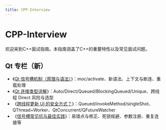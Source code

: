 ```yaml
---
title: CPP-Interview
---
```


# CPP-Interview
欢迎来到C++面试指南。本指南涵盖了C++的重要特性以及常见面试问题。

## Qt 专栏（新）

- 《[Qt 信号槽机制（原理与语法）](qt/signals_and_slots.md)》：moc/activate、新语法、上下文与断连、重载处理
- 《[Qt 连接类型详解](qt/connection_types.md)》：Auto/Direct/Queued/BlockingQueued/Unique、跨线程 Direct 风险与选型
- 《[跨线程更新 UI 的安全方式？](qt/cross_thread_ui_update.md)》：Queued/invokeMethod/singleShot、QThread+Worker、QtConcurrent/QFutureWatcher
- 《[信号槽常见坑与最佳实践](qt/pitfalls_best_practices.md)》：易错点与修正、死锁规避、参数注册、重复连接等
